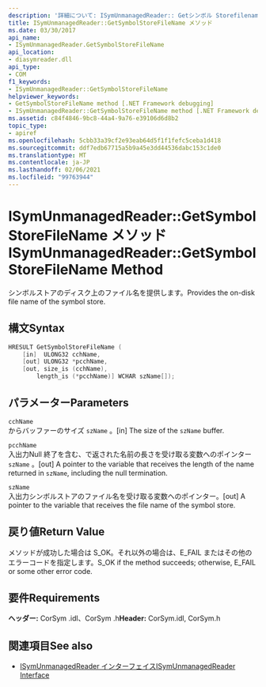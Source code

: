 ```yaml
---
description: '詳細について: ISymUnmanagedReader:: Getシンボル Storefilename メソッド'
title: ISymUnmanagedReader::GetSymbolStoreFileName メソッド
ms.date: 03/30/2017
api_name:
- ISymUnmanagedReader.GetSymbolStoreFileName
api_location:
- diasymreader.dll
api_type:
- COM
f1_keywords:
- ISymUnmanagedReader::GetSymbolStoreFileName
helpviewer_keywords:
- GetSymbolStoreFileName method [.NET Framework debugging]
- ISymUnmanagedReader::GetSymbolStoreFileName method [.NET Framework debugging]
ms.assetid: c84f4846-9bc8-44a4-9a76-e39106d6d8b2
topic_type:
- apiref
ms.openlocfilehash: 5cbb33a39cf2e93eab64d5f1f1fefc5ceba1d418
ms.sourcegitcommit: ddf7edb67715a5b9a45e3dd44536dabc153c1de0
ms.translationtype: MT
ms.contentlocale: ja-JP
ms.lasthandoff: 02/06/2021
ms.locfileid: "99763944"
---
```

# <a name="isymunmanagedreadergetsymbolstorefilename-method"></a><span data-ttu-id="6f3e4-103">ISymUnmanagedReader::GetSymbolStoreFileName メソッド</span><span class="sxs-lookup"><span data-stu-id="6f3e4-103">ISymUnmanagedReader::GetSymbolStoreFileName Method</span></span>

<span data-ttu-id="6f3e4-104">シンボルストアのディスク上のファイル名を提供します。</span><span class="sxs-lookup"><span data-stu-id="6f3e4-104">Provides the on-disk file name of the symbol store.</span></span>  
  
## <a name="syntax"></a><span data-ttu-id="6f3e4-105">構文</span><span class="sxs-lookup"><span data-stu-id="6f3e4-105">Syntax</span></span>  
  
```cpp  
HRESULT GetSymbolStoreFileName (  
    [in]  ULONG32 cchName,  
    [out] ULONG32 *pcchName,  
    [out, size_is (cchName),  
        length_is (*pcchName)] WCHAR szName[]);  
```  
  
## <a name="parameters"></a><span data-ttu-id="6f3e4-106">パラメーター</span><span class="sxs-lookup"><span data-stu-id="6f3e4-106">Parameters</span></span>  

 `cchName`  
 <span data-ttu-id="6f3e4-107">からバッファーのサイズ `szName` 。</span><span class="sxs-lookup"><span data-stu-id="6f3e4-107">[in] The size of the `szName` buffer.</span></span>  
  
 `pcchName`  
 <span data-ttu-id="6f3e4-108">入出力Null 終了を含む、で返された名前の長さを受け取る変数へのポインター `szName` 。</span><span class="sxs-lookup"><span data-stu-id="6f3e4-108">[out] A pointer to the variable that receives the length of the name returned in `szName`, including the null termination.</span></span>  
  
 `szName`  
 <span data-ttu-id="6f3e4-109">入出力シンボルストアのファイル名を受け取る変数へのポインター。</span><span class="sxs-lookup"><span data-stu-id="6f3e4-109">[out] A pointer to the variable that receives the file name of the symbol store.</span></span>  
  
## <a name="return-value"></a><span data-ttu-id="6f3e4-110">戻り値</span><span class="sxs-lookup"><span data-stu-id="6f3e4-110">Return Value</span></span>  

 <span data-ttu-id="6f3e4-111">メソッドが成功した場合は S_OK。それ以外の場合は、E_FAIL またはその他のエラーコードを指定します。</span><span class="sxs-lookup"><span data-stu-id="6f3e4-111">S_OK if the method succeeds; otherwise, E_FAIL or some other error code.</span></span>  
  
## <a name="requirements"></a><span data-ttu-id="6f3e4-112">要件</span><span class="sxs-lookup"><span data-stu-id="6f3e4-112">Requirements</span></span>  

 <span data-ttu-id="6f3e4-113">**ヘッダー:** CorSym .idl、CorSym .h</span><span class="sxs-lookup"><span data-stu-id="6f3e4-113">**Header:** CorSym.idl, CorSym.h</span></span>  
  
## <a name="see-also"></a><span data-ttu-id="6f3e4-114">関連項目</span><span class="sxs-lookup"><span data-stu-id="6f3e4-114">See also</span></span>

- [<span data-ttu-id="6f3e4-115">ISymUnmanagedReader インターフェイス</span><span class="sxs-lookup"><span data-stu-id="6f3e4-115">ISymUnmanagedReader Interface</span></span>](isymunmanagedreader-interface.md)
